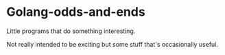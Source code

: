 # Golang-odds-and-ends
Little programs that do something interesting.

Not really intended to be exciting but some stuff that's occasionally useful.
